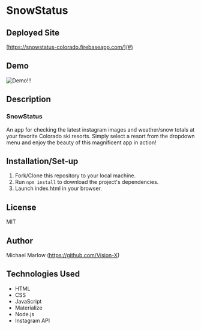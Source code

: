 # SnowStatus

## Deployed Site

[https://snowstatus-colorado.firebaseapp.com/](#)

## Demo

![Demo!!!](https://media.giphy.com/media/MRq9WpUcTerRDBAsJs/giphy.gif)

## Description

### SnowStatus

An app for checking the latest instagram images and weather/snow totals at your favorite Colorado ski resorts. Simply select a resort from the dropdown menu and enjoy the beauty of this magnificent app in action!

## Installation/Set-up

1. Fork/Clone this repository to your local machine.
2. Run `npm install` to download the project's dependencies.
3. Launch index.html in your browser.

## License

MIT

## Author

Michael Marlow (https://github.com/Vision-X)

## Technologies Used

- HTML
- CSS
- JavaScript
- Materialize
- Node.js
- Instagram API
